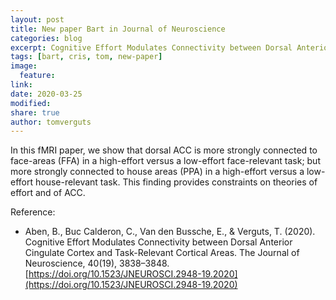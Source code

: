 ```yaml
---
layout: post
title: New paper Bart in Journal of Neuroscience
categories: blog
excerpt: Cognitive Effort Modulates Connectivity between Dorsal Anterior Cingulate Cortex and Task-Relevant Cortical Areas
tags: [bart, cris, tom, new-paper]
image:
  feature:
link: 
date: 2020-03-25
modified:
share: true
author: tomverguts
---
```


In this fMRI paper, we show that dorsal ACC is more strongly connected to face-areas (FFA) in a high-effort versus a low-effort face-relevant task; but more strongly connected to house areas (PPA) in a high-effort versus a low-effort house-relevant task. This finding provides constraints on theories of effort and of ACC.

Reference:
- Aben, B., Buc Calderon, C., Van den Bussche, E., & Verguts, T. (2020). Cognitive Effort Modulates Connectivity between Dorsal Anterior Cingulate Cortex and Task-Relevant Cortical Areas. The Journal of Neuroscience, 40(19), 3838–3848. [https://doi.org/10.1523/JNEUROSCI.2948-19.2020](https://doi.org/10.1523/JNEUROSCI.2948-19.2020)
